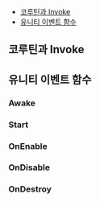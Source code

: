* [코루틴과 Invoke](https://github.com/victoryAshe/WWWinterview/blob/main/Job_Interview/Ashe/%EC%9C%A0%EB%8B%88%ED%8B%B0%EC%97%90%20%EB%8C%80%ED%95%9C%20%EC%9D%B4%ED%95%B4/%EA%B8%B0%EB%8A%A5.md#%EC%BD%94%EB%A3%A8%ED%8B%B4%EA%B3%BC-invoke)
* [유니티 이벤트 함수](https://github.com/victoryAshe/WWWinterview/blob/main/Job_Interview/Ashe/%EC%9C%A0%EB%8B%88%ED%8B%B0%EC%97%90%20%EB%8C%80%ED%95%9C%20%EC%9D%B4%ED%95%B4/%EA%B8%B0%EB%8A%A5.md#유니티%20이벤트%20함수)

## 코루틴과 Invoke



## 유니티 이벤트 함수
### Awake

### Start


### OnEnable

### OnDisable


### OnDestroy
